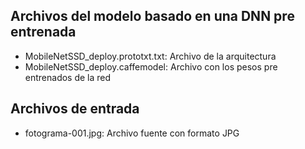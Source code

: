 ## Archivos del modelo basado en una DNN pre entrenada

- MobileNetSSD_deploy.prototxt.txt: Archivo de la arquitectura
- MobileNetSSD_deploy.caffemodel: Archivo con los pesos pre entrenados de la red

## Archivos de entrada

- fotograma-001.jpg: Archivo fuente con formato JPG